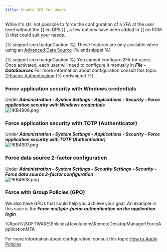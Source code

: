 ```yaml
---
title: Enable 2FA for Users
---
```

While it's still not possible to force the configuration of a 2FA at the user level without the {{ en.DPS }} , a few options have been added in {{ en.RDM }} that could suit your needs.  

{% snippet icon.badgeCaution %}
These features are only available when using an [Advanced Data Source](https://helprdm.devolutions.net/datasources_advanced.html)
{% endsnippet %}  

{% snippet icon.badgeCaution %}
You cannot configure 2FA for users. Once activated, each user will need to configure it manually in ***File - DataSources*** For more information about configuration consult this topic: [2-Factor Authentication](https://helprdm.devolutions.net/datasources_2factorauthentication.html?)
{% endsnippet %}

### Force application security with Windows credentials

Under ***Administration - System Settings - Applications - Security - Force application security with Windows credentials***  
![!!KB4906.png](/img/en/kb/KB4906.png)

### Force application security with TOTP (Authenticator)
Under ***Administration - System Settings - Applications - Security - Force application security with TOTP (Authenticator)***  
![!!KB4907.png](/img/en/kb/KB4907.png)

### Force data source 2-factor configuration
Under ***Administration - System Settings - Security Settings - Security - Force data source 2-factor configuration***  
![!!KB4908.png](/img/en/kb/KB4908.png)

### Force with Group Policies (GPO)
We also have GPOs that could help you achieve your goal. An example in this case is the ***Force multiple-factor authentication on the application login***  

%Root%\SOFTWARE\Policies\Devolutions\RemoteDesktopManager\ForceApplicationMFA  

For more information about configuration, consult this topic [How to Apply Policies](/kb/remote-desktop-manager/how-to-articles/group-policies/)
